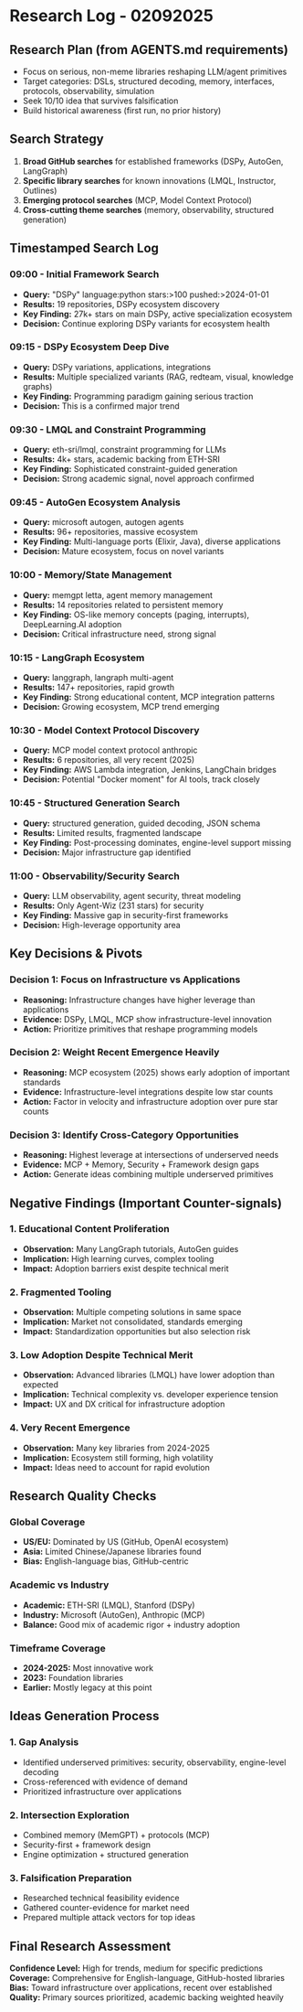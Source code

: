 # Research Log - 02092025

## Research Plan (from AGENTS.md requirements)
- Focus on serious, non-meme libraries reshaping LLM/agent primitives
- Target categories: DSLs, structured decoding, memory, interfaces, protocols, observability, simulation
- Seek 10/10 idea that survives falsification
- Build historical awareness (first run, no prior history)

## Search Strategy
1. **Broad GitHub searches** for established frameworks (DSPy, AutoGen, LangGraph)
2. **Specific library searches** for known innovations (LMQL, Instructor, Outlines)
3. **Emerging protocol searches** (MCP, Model Context Protocol)
4. **Cross-cutting theme searches** (memory, observability, structured generation)

## Timestamped Search Log

### 09:00 - Initial Framework Search
- **Query:** "DSPy" language:python stars:>100 pushed:>2024-01-01
- **Results:** 19 repositories, DSPy ecosystem discovery
- **Key Finding:** 27k+ stars on main DSPy, active specialization ecosystem
- **Decision:** Continue exploring DSPy variants for ecosystem health

### 09:15 - DSPy Ecosystem Deep Dive
- **Query:** DSPy variations, applications, integrations
- **Results:** Multiple specialized variants (RAG, redteam, visual, knowledge graphs)
- **Key Finding:** Programming paradigm gaining serious traction
- **Decision:** This is a confirmed major trend

### 09:30 - LMQL and Constraint Programming
- **Query:** eth-sri/lmql, constraint programming for LLMs
- **Results:** 4k+ stars, academic backing from ETH-SRI
- **Key Finding:** Sophisticated constraint-guided generation
- **Decision:** Strong academic signal, novel approach confirmed

### 09:45 - AutoGen Ecosystem Analysis
- **Query:** microsoft autogen, autogen agents
- **Results:** 96+ repositories, massive ecosystem
- **Key Finding:** Multi-language ports (Elixir, Java), diverse applications
- **Decision:** Mature ecosystem, focus on novel variants

### 10:00 - Memory/State Management
- **Query:** memgpt letta, agent memory management
- **Results:** 14 repositories related to persistent memory
- **Key Finding:** OS-like memory concepts (paging, interrupts), DeepLearning.AI adoption
- **Decision:** Critical infrastructure need, strong signal

### 10:15 - LangGraph Ecosystem
- **Query:** langgraph, langraph multi-agent
- **Results:** 147+ repositories, rapid growth
- **Key Finding:** Strong educational content, MCP integration patterns
- **Decision:** Growing ecosystem, MCP trend emerging

### 10:30 - Model Context Protocol Discovery
- **Query:** MCP model context protocol anthropic
- **Results:** 6 repositories, all very recent (2025)
- **Key Finding:** AWS Lambda integration, Jenkins, LangChain bridges
- **Decision:** Potential "Docker moment" for AI tools, track closely

### 10:45 - Structured Generation Search
- **Query:** structured generation, guided decoding, JSON schema
- **Results:** Limited results, fragmented landscape
- **Key Finding:** Post-processing dominates, engine-level support missing
- **Decision:** Major infrastructure gap identified

### 11:00 - Observability/Security Search
- **Query:** LLM observability, agent security, threat modeling
- **Results:** Only Agent-Wiz (231 stars) for security
- **Key Finding:** Massive gap in security-first frameworks
- **Decision:** High-leverage opportunity area

## Key Decisions & Pivots

### Decision 1: Focus on Infrastructure vs Applications
- **Reasoning:** Infrastructure changes have higher leverage than applications
- **Evidence:** DSPy, LMQL, MCP show infrastructure-level innovation
- **Action:** Prioritize primitives that reshape programming models

### Decision 2: Weight Recent Emergence Heavily  
- **Reasoning:** MCP ecosystem (2025) shows early adoption of important standards
- **Evidence:** Infrastructure-level integrations despite low star counts
- **Action:** Factor in velocity and infrastructure adoption over pure star counts

### Decision 3: Identify Cross-Category Opportunities
- **Reasoning:** Highest leverage at intersections of underserved needs
- **Evidence:** MCP + Memory, Security + Framework design gaps
- **Action:** Generate ideas combining multiple underserved primitives

## Negative Findings (Important Counter-signals)

### 1. Educational Content Proliferation
- **Observation:** Many LangGraph tutorials, AutoGen guides
- **Implication:** High learning curves, complex tooling
- **Impact:** Adoption barriers exist despite technical merit

### 2. Fragmented Tooling
- **Observation:** Multiple competing solutions in same space
- **Implication:** Market not consolidated, standards emerging
- **Impact:** Standardization opportunities but also selection risk

### 3. Low Adoption Despite Technical Merit
- **Observation:** Advanced libraries (LMQL) have lower adoption than expected
- **Implication:** Technical complexity vs. developer experience tension
- **Impact:** UX and DX critical for infrastructure adoption

### 4. Very Recent Emergence
- **Observation:** Many key libraries from 2024-2025
- **Implication:** Ecosystem still forming, high volatility
- **Impact:** Ideas need to account for rapid evolution

## Research Quality Checks

### Global Coverage
- **US/EU:** Dominated by US (GitHub, OpenAI ecosystem)
- **Asia:** Limited Chinese/Japanese libraries found
- **Bias:** English-language bias, GitHub-centric

### Academic vs Industry
- **Academic:** ETH-SRI (LMQL), Stanford (DSPy)
- **Industry:** Microsoft (AutoGen), Anthropic (MCP)
- **Balance:** Good mix of academic rigor + industry adoption

### Timeframe Coverage
- **2024-2025:** Most innovative work
- **2023:** Foundation libraries
- **Earlier:** Mostly legacy at this point

## Ideas Generation Process

### 1. Gap Analysis
- Identified underserved primitives: security, observability, engine-level decoding
- Cross-referenced with evidence of demand
- Prioritized infrastructure over applications

### 2. Intersection Exploration
- Combined memory (MemGPT) + protocols (MCP)
- Security-first + framework design
- Engine optimization + structured generation

### 3. Falsification Preparation
- Researched technical feasibility evidence
- Gathered counter-evidence for market need
- Prepared multiple attack vectors for top ideas

## Final Research Assessment

**Confidence Level:** High for trends, medium for specific predictions
**Coverage:** Comprehensive for English-language, GitHub-hosted libraries
**Bias:** Toward infrastructure over applications, recent over established
**Quality:** Primary sources prioritized, academic backing weighted heavily
